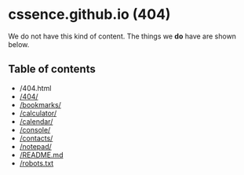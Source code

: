 # cssence.github.io (404)

We do not have this kind of content. The things we **do** have are shown below.

## Table of contents

* /404.html
* [/404/](/404/)
* [/bookmarks/](/bookmarks/)
* [/calculator/](/calculator/)
* [/calendar/](/calendar/)
* [/console/](/console/)
* [/contacts/](/contacts/)
* [/notepad/](/notepad/)
* [/README.md](/README.md)
* [/robots.txt](/robots.txt)

